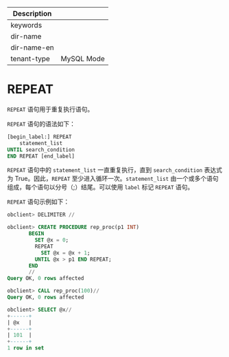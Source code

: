 | Description   |                 |
|---------------|-----------------|
| keywords      |                 |
| dir-name      |                 |
| dir-name-en   |                 |
| tenant-type   | MySQL Mode      |

# REPEAT 


`REPEAT` 语句用于重复执行语句。

`REPEAT` 语句的语法如下：

```sql
[begin_label:] REPEAT
    statement_list
UNTIL search_condition
END REPEAT [end_label]
```


`REPEAT` 语句中的 `statement_list` 一直重复执行，直到 `search_condition` 表达式为 True。因此，`REPEAT` 至少进入循环一次。`statement_list` 由一个或多个语句组成，每个语句以分号（;）结尾。可以使用 `label` 标记 `REPEAT` 语句。

`REPEAT` 语句示例如下：

```sql
obclient> DELIMITER //

obclient> CREATE PROCEDURE rep_proc(p1 INT)
       BEGIN
         SET @x = 0;
         REPEAT
           SET @x = @x + 1;
         UNTIL @x > p1 END REPEAT;
       END
       //
Query OK, 0 rows affected 

obclient> CALL rep_proc(100)//
Query OK, 0 rows affected 

obclient> SELECT @x//
+------+
| @x   |
+------+
| 101  |
+------+
1 row in set
```